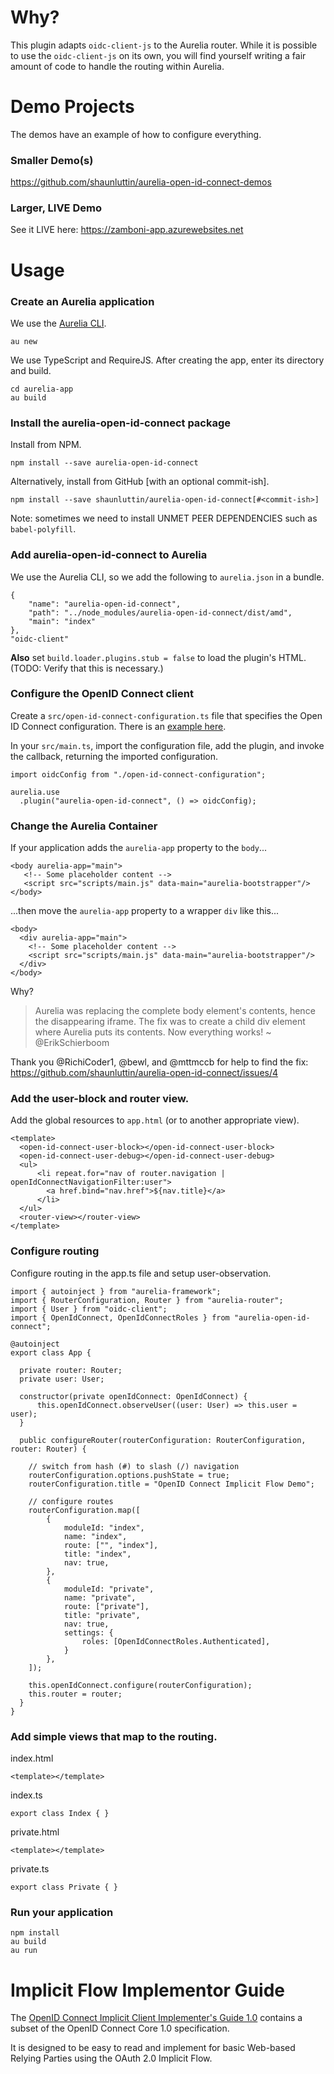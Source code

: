 # Why?

This plugin adapts `oidc-client-js` to the Aurelia router. While it is possible to use the `oidc-client-js` on its own, you will find yourself writing a fair amount of code to handle the routing within Aurelia.

# Demo Projects

The demos have an example of how to configure everything. 

### Smaller Demo(s)

https://github.com/shaunluttin/aurelia-open-id-connect-demos

### Larger, LIVE Demo

See it LIVE here: https://zamboni-app.azurewebsites.net

# Usage 

### Create an Aurelia application

We use the [Aurelia CLI][aurelia-cli].

    au new

We use TypeScript and RequireJS. After creating the app, enter its directory and build.

    cd aurelia-app
    au build

### Install the aurelia-open-id-connect package

Install from NPM.

    npm install --save aurelia-open-id-connect

Alternatively, install from GitHub [with an optional commit-ish].

    npm install --save shaunluttin/aurelia-open-id-connect[#<commit-ish>]

Note: sometimes we need to install UNMET PEER DEPENDENCIES such as `babel-polyfill`.

### Add aurelia-open-id-connect to Aurelia

We use the Aurelia CLI, so we add the following to `aurelia.json` in a bundle.

    {
        "name": "aurelia-open-id-connect",
        "path": "../node_modules/aurelia-open-id-connect/dist/amd",
        "main": "index"
    },
    "oidc-client"

**Also** set `build.loader.plugins.stub = false` to load the plugin's HTML. 
(TODO: Verify that this is necessary.)

### Configure the OpenID Connect client

Create a `src/open-id-connect-configuration.ts` file that specifies the Open ID Connect configuration. There is an [example here](/open-id-connect-configuration.ts.example).

In your `src/main.ts`, import the configuration file, add the plugin, and invoke the callback, returning the imported configuration. 

    import oidcConfig from "./open-id-connect-configuration";

    aurelia.use
      .plugin("aurelia-open-id-connect", () => oidcConfig);

### Change the Aurelia Container

If your application adds the `aurelia-app` property to the `body`...

    <body aurelia-app="main">
       <!-- Some placeholder content -->
       <script src="scripts/main.js" data-main="aurelia-bootstrapper"/>
    </body>

...then move the `aurelia-app` property to a wrapper `div` like this...

    <body>
      <div aurelia-app="main">
        <!-- Some placeholder content -->
        <script src="scripts/main.js" data-main="aurelia-bootstrapper"/>
      </div>
    </body>

Why?

> Aurelia was replacing the complete body element's contents, hence the disappearing iframe. The fix was to create a child div element where Aurelia puts its contents. Now everything works! ~ @ErikSchierboom

Thank you @RichiCoder1, @bewl, and @mttmccb for help to find the fix: https://github.com/shaunluttin/aurelia-open-id-connect/issues/4

### Add the user-block and router view.

Add the global resources to `app.html` (or to another appropriate view).

    <template>
      <open-id-connect-user-block></open-id-connect-user-block>
      <open-id-connect-user-debug></open-id-connect-user-debug>
      <ul>
          <li repeat.for="nav of router.navigation | openIdConnectNavigationFilter:user">
            <a href.bind="nav.href">${nav.title}</a>
          </li>
      </ul>
      <router-view></router-view>
    </template>

### Configure routing

Configure routing in the app.ts file and setup user-observation.

    import { autoinject } from "aurelia-framework";
    import { RouterConfiguration, Router } from "aurelia-router";
    import { User } from "oidc-client";
    import { OpenIdConnect, OpenIdConnectRoles } from "aurelia-open-id-connect";

    @autoinject
    export class App {

      private router: Router;
      private user: User;

      constructor(private openIdConnect: OpenIdConnect) {
          this.openIdConnect.observeUser((user: User) => this.user = user);
      }

      public configureRouter(routerConfiguration: RouterConfiguration, router: Router) {

        // switch from hash (#) to slash (/) navigation
        routerConfiguration.options.pushState = true;
        routerConfiguration.title = "OpenID Connect Implicit Flow Demo";

        // configure routes
        routerConfiguration.map([
            {
                moduleId: "index",
                name: "index",
                route: ["", "index"],
                title: "index",
                nav: true,
            },
            {
                moduleId: "private",
                name: "private",
                route: ["private"],
                title: "private",
                nav: true,
                settings: {
                    roles: [OpenIdConnectRoles.Authenticated],
                }
            },
        ]);

        this.openIdConnect.configure(routerConfiguration);
        this.router = router;
      }
    }

### Add simple views that map to the routing.

index.html

    <template></template>

index.ts
 
    export class Index { }

private.html

    <template></template>

private.ts
 
    export class Private { }

### Run your application

    npm install
    au build
    au run

# Implicit Flow Implementor Guide

The [OpenID Connect Implicit Client Implementer's Guide 1.0][1] contains a subset of the OpenID Connect Core 1.0 specification.

It is designed to be easy to read and implement for basic Web-based Relying Parties using the OAuth 2.0 Implicit Flow.

[0]: https://github.com/shaunluttin/aurelia-open-id-connect/releases
[1]: http://openid.net/specs/openid-connect-implicit-1_0.html
[alpha-software]: https://blog.codinghorror.com/alpha-beta-and-sometimes-gamma/
[aurelia-cli]: https://www.npmjs.com/package/aurelia-cli
